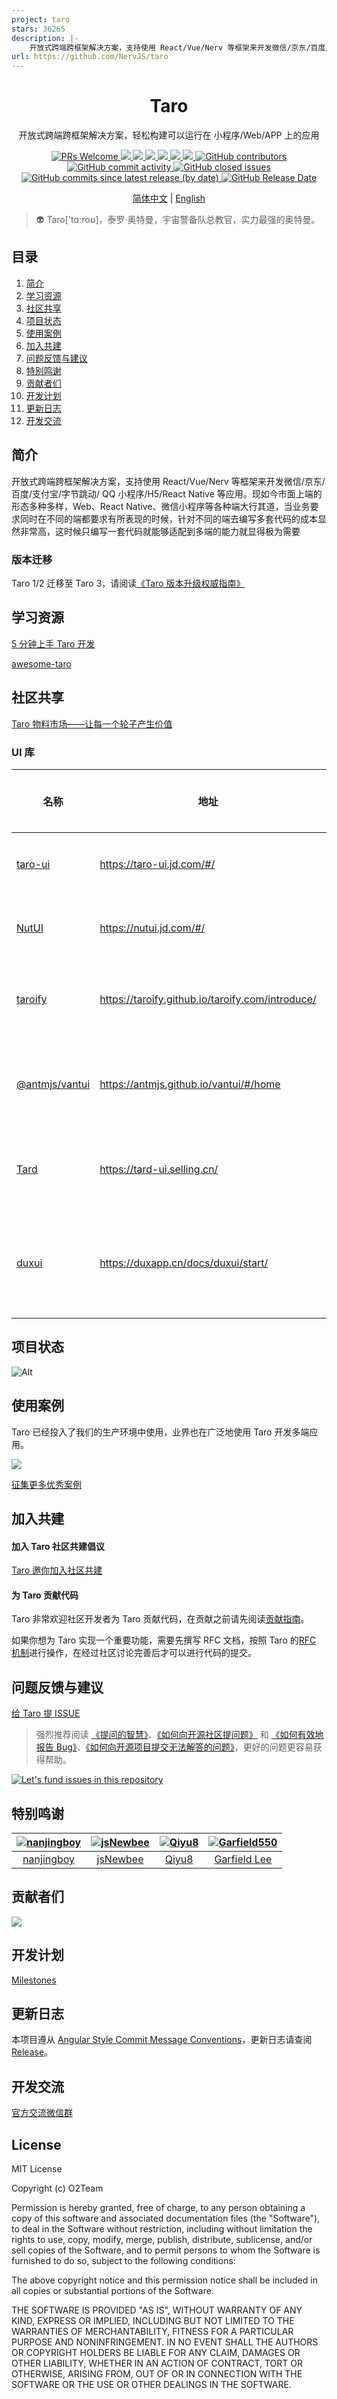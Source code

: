 ```yaml
---
project: taro
stars: 36265
description: |-
    开放式跨端跨框架解决方案，支持使用 React/Vue/Nerv 等框架来开发微信/京东/百度/支付宝/字节跳动/ QQ 小程序/H5/React Native 等应用。  https://taro.zone/
url: https://github.com/NervJS/taro
---
```


<div align="center">
  <h1>Taro</h1>
  <p>开放式跨端跨框架解决方案，轻松构建可以运行在 小程序/Web/APP 上的应用</p>
  <a href="http://makeapullrequest.com">
    <img src="https://img.shields.io/badge/PRs-welcome-brightgreen.svg?style=flat-square" alt="PRs Welcome">
  </a>
  <a href="https://www.npmjs.com/package/@tarojs/cli">
    <img src="https://img.shields.io/node/v/@tarojs/cli.svg?style=flat-square">
  </a>
  <a href="https://www.npmjs.com/package/@tarojs/taro">
    <img src="https://img.shields.io/npm/v/@tarojs/taro.svg?style=flat-square">
  </a>
  <a href="https://www.npmjs.com/package/@tarojs/taro">
    <img src="https://img.shields.io/npm/l/@tarojs/taro.svg?style=flat-square">
  </a>
  <a href="https://www.npmjs.com/package/@tarojs/taro">
    <img src="https://img.shields.io/npm/dt/@tarojs/taro.svg?style=flat-square">
  </a>
  <a href="https://github.com/NervJS/taro/actions">
    <img src="https://img.shields.io/github/actions/workflow/status/NervJS/taro/publish.yml?style=flat-square">
  </a>
  <a href="https://codecov.io/gh/NervJS/taro" > 
  <img src="https://codecov.io/gh/NervJS/taro/graph/badge.svg?token=y06kPnzJaQ"/> 
  </a>
  <a href="https://github.com/NervJS/taro">
    <img src="https://img.shields.io/github/contributors/NervJS/taro" alt="GitHub contributors">
  </a>
  <a href="https://github.com/NervJS/taro">
    <img src="https://img.shields.io/github/commit-activity/w/NervJS/taro" alt="GitHub commit activity">
  </a>
  <a href="https://github.com/NervJS/taro">
    <img src="https://img.shields.io/github/issues-closed/NervJS/taro" alt="GitHub closed issues">
  </a>
  <a href="https://github.com/NervJS/taro">
    <img src="https://img.shields.io/github/commits-since/NervJS/taro/latest/main" alt="GitHub commits since latest release (by date)">
  </a>
  <a href="https://github.com/NervJS/taro">
    <img src="https://img.shields.io/github/release-date/NervJS/taro" alt="GitHub Release Date">
  </a>
  <p>
    <a href="https://github.com/NervJS/taro/blob/next/README.md">简体中文</a> | <a href="https://github.com/NervJS/taro/blob/next/README_EN.md">English</a>
  </p>
</div>

> 👽 Taro['tɑ:roʊ]，泰罗·奥特曼，宇宙警备队总教官，实力最强的奥特曼。

## 目录

1. [简介](#简介)
2. [学习资源](#学习资源)
3. [社区共享](#社区共享)
4. [项目状态](#项目状态)
5. [使用案例](#使用案例)
6. [加入共建](#加入共建)
7. [问题反馈与建议](#问题反馈与建议)
8. [特别鸣谢](#特别鸣谢)
9. [贡献者们](#贡献者们)
10. [开发计划](#开发计划)
11. [更新日志](#更新日志)
12. [开发交流](#开发交流)

## 简介

开放式跨端跨框架解决方案，支持使用 React/Vue/Nerv 等框架来开发微信/京东/百度/支付宝/字节跳动/ QQ 小程序/H5/React Native 等应用。现如今市面上端的形态多种多样，Web、React Native、微信小程序等各种端大行其道，当业务要求同时在不同的端都要求有所表现的时候，针对不同的端去编写多套代码的成本显然非常高，这时候只编写一套代码就能够适配到多端的能力就显得极为需要

### 版本迁移

Taro 1/2 迁移至 Taro 3，请阅读[《Taro 版本升级权威指南》](https://docs.taro.zone/blog/2020-09-01-taro-versions)

## 学习资源

[5 分钟上手 Taro 开发](https://docs.taro.zone/docs/guide)

[awesome-taro](https://github.com/NervJS/awesome-taro)

## 社区共享

[Taro 物料市场——让每一个轮子产生价值](http://taro-ext.jd.com/)

### UI 库

| 名称                                               | 地址                                            | 介绍                                                     | 支持的框架 | 支持的 Taro 版本                          |
| -------------------------------------------------- | ----------------------------------------------- | -------------------------------------------------------- | ---------- | ----------------------------------------- |
| [taro-ui](https://github.com/NervJS/taro-ui)       | https://taro-ui.jd.com/#/                       | 一套基于 Taro 框架开发的多端 UI 组件库                   | React      | Taro 1/2/3 |
| [NutUI](https://github.com/jdf2e/nutui)            | https://nutui.jd.com/#/                         | 京东风格的轻量级移动端 Vue 组件库                        | Vue3       | Taro 3                                    |
| [taroify](https://github.com/mallfoundry/taroify)  | https://taroify.github.io/taroify.com/introduce/ | 轻量、可靠的小程序端 Taro 组件库（Vant 的 Taro 版本）    | React      | Taro 3                                    |
| [@antmjs/vantui](https://github.com/AntmJS/vantui) | https://antmjs.github.io/vantui/#/home          | 基于有赞 VantWeapp 开发的同时支持 Taro 和 React 的 UI 库 | React      | Taro 3                                    |
| [Tard](https://github.com/jd-antelope/tard)        | https://tard-ui.selling.cn/                     | 一套基于 Taro 框架开发的多端 React UI 组件库             | React      | Taro 3                                    |
| [duxui](https://github.com/duxapp/duxui)           | https://duxapp.cn/docs/duxui/start/             | 一套能同时兼容小程序、React Native、鸿蒙、H5的移动端ui组件库| React      | Taro 4                                    |

## 项目状态

![Alt](https://repobeats.axiom.co/api/embed/275806b6f177f7e4c005e956d94440562635c36d.svg "Repobeats analytics image")

## 使用案例

Taro 已经投入了我们的生产环境中使用，业界也在广泛地使用 Taro 开发多端应用。

<a href="https://nervjs.github.io/taro-user-cases/"><img src="https://raw.githubusercontent.com/NervJS/taro-user-cases/master/user-cases.jpg" /></a>

[征集更多优秀案例](https://github.com/NervJS/taro/issues/244)

## 加入共建

#### 加入 Taro 社区共建倡议

[Taro 邀你加入社区共建](https://github.com/NervJS/taro/issues/4714)

#### 为 Taro 贡献代码

Taro 非常欢迎社区开发者为 Taro 贡献代码，在贡献之前请先阅读[贡献指南](https://nervjs.github.io/taro/docs/CONTRIBUTING.html)。

如果你想为 Taro 实现一个重要功能，需要先撰写 RFC 文档，按照 Taro 的[RFC 机制](https://github.com/NervJS/taro-rfcs)进行操作，在经过社区讨论完善后才可以进行代码的提交。

## 问题反馈与建议

[给 Taro 提 ISSUE](https://nervjs.github.io/taro-issue-helper/)

> 强烈推荐阅读 [《提问的智慧》](https://github.com/ryanhanwu/How-To-Ask-Questions-The-Smart-Way)、[《如何向开源社区提问题》](https://github.com/seajs/seajs/issues/545) 和 [《如何有效地报告 Bug》](http://www.chiark.greenend.org.uk/%7Esgtatham/bugs-cn.html)、[《如何向开源项目提交无法解答的问题》](https://zhuanlan.zhihu.com/p/25795393)，更好的问题更容易获得帮助。

[![Let's fund issues in this repository](https://issuehunt.io/static/embed/issuehunt-button-v1.svg)](https://issuehunt.io/repos/128624453)

## 特别鸣谢

| [![nanjingboy](https://avatars1.githubusercontent.com/u/1390888?s=100&v=4)](https://github.com/nanjingboy/) | [![jsNewbee](https://avatars3.githubusercontent.com/u/20449400?s=100&v=4)](https://github.com/js-newbee/) | [![Qiyu8](https://avatars2.githubusercontent.com/u/15245051?s=100&v=4)](https://github.com/Qiyu8/) | [![Garfield550](https://avatars2.githubusercontent.com/u/3471836?s=100&v=4)](https://github.com/Garfield550/) |
| :---------------------------------------------------------------------------------------------------------: | :-------------------------------------------------------------------------------------------------------: | :------------------------------------------------------------------------------------------------: | :-----------------------------------------------------------------------------------------------------------: |
|                                [nanjingboy](https://github.com/nanjingboy/)                                 |                                 [jsNewbee](https://github.com/js-newbee/)                                 |                                 [Qiyu8](https://github.com/Qiyu8/)                                 |                                [Garfield Lee](https://github.com/Garfield550/)                                |

## 贡献者们

<a href="https://github.com/NervJS/taro/graphs/contributors"><img src="https://opencollective.com/taro/contributors.svg?width=890&button=false" /></a>

## 开发计划

[Milestones](https://github.com/NervJS/taro/milestones)

## 更新日志

本项目遵从 [Angular Style Commit Message Conventions](https://gist.github.com/stephenparish/9941e89d80e2bc58a153)，更新日志请查阅 [Release](https://github.com/NervJS/taro/releases)。

## 开发交流

[官方交流微信群](https://github.com/NervJS/taro/issues/198)

## License

MIT License

Copyright (c) O2Team

Permission is hereby granted, free of charge, to any person obtaining a copy
of this software and associated documentation files (the "Software"), to deal
in the Software without restriction, including without limitation the rights
to use, copy, modify, merge, publish, distribute, sublicense, and/or sell
copies of the Software, and to permit persons to whom the Software is
furnished to do so, subject to the following conditions:

The above copyright notice and this permission notice shall be included in all
copies or substantial portions of the Software.

THE SOFTWARE IS PROVIDED "AS IS", WITHOUT WARRANTY OF ANY KIND, EXPRESS OR
IMPLIED, INCLUDING BUT NOT LIMITED TO THE WARRANTIES OF MERCHANTABILITY,
FITNESS FOR A PARTICULAR PURPOSE AND NONINFRINGEMENT. IN NO EVENT SHALL THE
AUTHORS OR COPYRIGHT HOLDERS BE LIABLE FOR ANY CLAIM, DAMAGES OR OTHER
LIABILITY, WHETHER IN AN ACTION OF CONTRACT, TORT OR OTHERWISE, ARISING FROM,
OUT OF OR IN CONNECTION WITH THE SOFTWARE OR THE USE OR OTHER DEALINGS IN THE
SOFTWARE.

